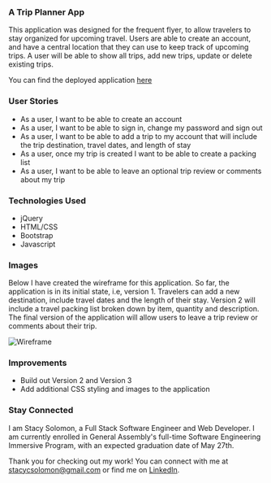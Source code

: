 ### A Trip Planner App

This application was designed for the frequent flyer, to allow travelers to stay organized for upcoming travel. Users are able to create an account, and have a central location that they can use to keep track of upcoming trips. A user will be able to show all trips, add new trips, update or delete existing trips.

You can find the deployed application [here](https://stacycsolomon.github.io/Travel-Packing-List-Client/)


### User Stories

* As a user, I want to be able to create an account
* As a user, I want to be able to sign in, change my password and sign out
* As a user, I want to be able to add a trip to my account that will include the trip destination, travel dates, and length of stay
* As a user, once my trip is created I want to be able to create a packing list
* As a user, I want to be able to leave an optional trip review or comments about my trip


### Technologies Used

* jQuery
* HTML/CSS
* Bootstrap
* Javascript

### Images 

Below I have created the wireframe for this application. So far, the application is in its initial state, i.e, version 1. Travelers can add a new destination, include travel dates and the length of their stay. Version 2 will include a travel packing list broken down by item, quantity and description. The final version of the application will allow users to leave a trip review or comments about their trip.

![Wireframe](https://media.git.generalassemb.ly/user/41949/files/80a0a280-ba4a-11ec-8148-33a7f2328f12)

### Improvements

* Build out Version 2 and Version 3
* Add additional CSS styling and images to the application


### Stay Connected

I am Stacy Solomon, a Full Stack Software Engineer and Web Developer. I am currently enrolled in General Assembly's full-time Software Engineering Immersive Program, with an expected graduation date of May 27th.

Thank you for checking out my work! You can connect with me at stacycsolomon@gmail.com or find me on [LinkedIn](https://www.linkedin.com/in/stacycsolomon/).